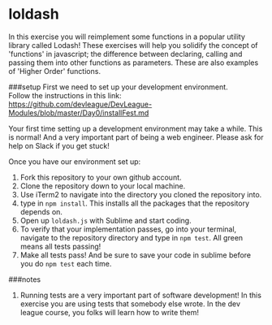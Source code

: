 # loldash
In this exercise you will reimplement some functions in a popular utility library called Lodash! 
These exercises will help you solidify the concept of 'functions' in javascript; the difference between
declaring, calling and passing them into other functions as parameters.  These are also examples of 'Higher Order' functions.

###setup
First we need to set up your development environment.  
Follow the instructions in this link: https://github.com/devleague/DevLeague-Modules/blob/master/Day0/installFest.md

Your first time setting up a development environment may take a while. This is normal! And a very important part of
being a web engineer.  Please ask for help on Slack if you get stuck!

Once you have our environment set up:
1. Fork this repository to your own github account.
2. Clone the repository down to your local machine.
3. Use iTerm2 to navigate into the directory you cloned the repository into.
4. type in `npm install`.  This installs all the packages that the repository depends on.
5. Open up `loldash.js` with Sublime and start coding.
6. To verify that your implementation passes, go into your terminal, navigate to the repository directory
   and type in `npm test`.  All green means all tests passing!
7. Make all tests pass! And be sure to save your code in sublime before you do `npm test` each time.



###notes
1. Running tests are a very important part of software development!  In this exercise you are using tests that
   somebody else wrote.  In the dev league course, you folks will learn how to write them!